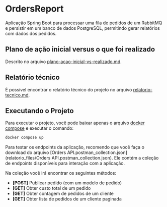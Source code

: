 # OrdersReport

Aplicação Spring Boot para processar uma fila de pedidos de um RabbitMQ e persistir em um banco de dados PostgreSQL,
permitindo gerar relatórios com dados dos pedidos.

## Plano de ação inicial versus o que foi realizado

Descrito no arquivo [plano-acao-inicial-vs-realizado.md](relatorio_files/plano-acao-inicial-vs-realizado.md).

## Relatório técnico

É possível encontrar o relatório técnico do projeto no
arquivo [relatorio-tecnico.md](relatorio_files/relatorio-tecnico.md).

## Executando o Projeto

Para executar o projeto, você pode baixar apenas o arquivo [docker compose](docker-compose.yml) e executar o comando:

```sh
docker compose up
```

Para testar os endpoints da aplicação, recomendo que você faça o download do arquivo
[Orders API.postman_collection.json](relatorio_files/Orders API.postman_collection.json).
Ele contém a coleção de endpoints disponíveis para interação com a aplicação.

Na coleção você irá encontrar os seguintes métodos:

- **[POST]** Publicar pedido (com um modelo de pedido)
- **[GET]** Obter custo total de um pedido
- **[GET]** Obter contagem de pedidos de um cliente
- **[GET]** Obter lista de pedidos de um cliente paginada